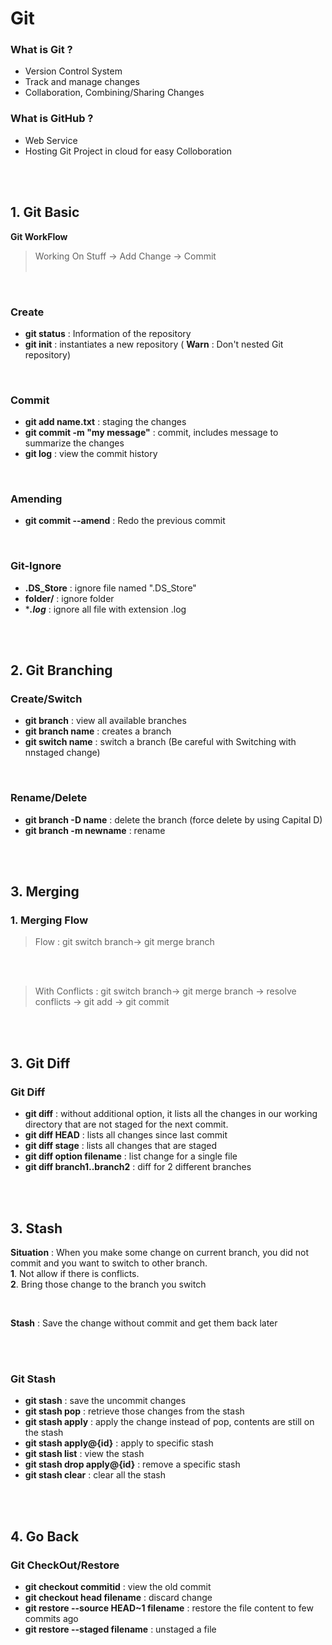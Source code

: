 
# Git
### What is Git ?

 - Version Control System <br/>
 - Track and manage changes <br/>
 - Collaboration, Combining/Sharing Changes<br/>

### What is GitHub ?

 - Web Service<br/>
 - Hosting Git Project in cloud for easy Colloboration<br/>


<br/><br/>
## 1. Git Basic
**Git WorkFlow**
>Working On Stuff -> Add Change -> Commit<br/><br/>

<br/>

### Create 
 - **git status** : Information of the repository<br/>
 - **git init** : instantiates a new repository ( **Warn** : Don't nested Git repository)<br/>
 <br/>

### Commit

 - **git add name.txt** : staging the changes
 - **git commit -m "my message"** : commit, includes message to summarize the changes
 - **git log** : view the commit history
 <br/>

### Amending
 - **git commit --amend** : Redo the previous commit

 <br/>
 
### Git-Ignore

 - **.DS_Store** : ignore file named ".DS_Store"
 - **folder/** : ignore folder
 - ****.log*** : ignore all file with extension .log


<br/><br/>
## 2. Git Branching

### Create/Switch
 - **git branch** : view all available branches
 -   **git branch name** : creates a branch
-   **git switch name** : switch a branch (Be careful with Switching with nnstaged change)

 <br/>

### Rename/Delete

 - **git branch -D name** : delete the branch (force delete by using Capital D)
 - **git branch -m newname** : rename
 
<br/><br/>
## 3. Merging

### 1. Merging Flow

>Flow : 
>git switch branch-> git merge branch

<br/><br/>

>With Conflicts : 
>git switch branch-> git merge branch -> resolve conflicts -> git add -> git commit

<br/><br/>
## 3. Git Diff

### Git Diff
 - **git diff** : without additional option, it lists all the changes in our working directory that are not staged for the next commit. 
 - **git diff HEAD** : lists all changes since last commit
- **git diff stage** : lists all changes that are staged
- **git diff option filename** : list change for a single file
- **git diff branch1..branch2** : diff for 2 different branches



<br/><br/>
## 3. Stash
**Situation** : When you make some change on current branch, you did not commit and you want to switch to other branch. <br/>
**1**. Not allow if there is conflicts. <br/>
**2**. Bring those change to the branch you switch<br/>

<br/>

**Stash** : Save the change without commit and get them back later

<br/><br/>
### Git Stash

 - **git stash** : save the uncommit changes
 - **git stash pop** : retrieve those changes from the stash
 - **git stash apply** : apply the change instead of pop, contents are still on the stash
 - **git stash apply@{id}** : apply to specific stash
- **git stash list** : view the stash
- **git stash drop apply@{id}** : remove a specific stash
- **git stash clear** : clear all the stash



<br/><br/>
## 4. Go Back


### Git CheckOut/Restore
 - **git checkout commitid** : view the old commit
 - **git checkout head filename** : discard change
 - **git restore --source HEAD~1 filename** : restore the file content to few commits ago
 - **git restore --staged filename** : unstaged a file
